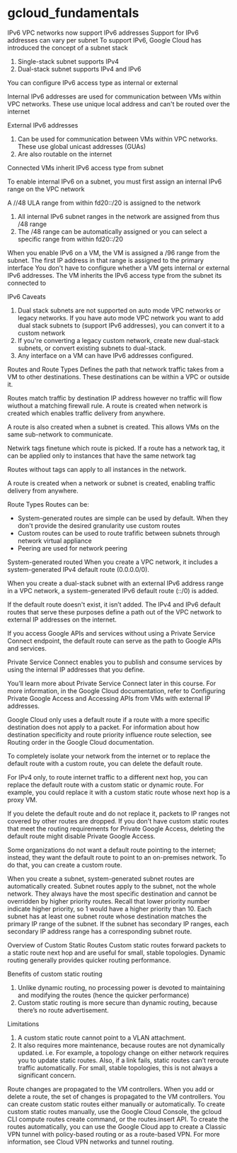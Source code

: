 # gcloud_fundamentals

IPv6
VPC networks now support IPv6 addresses
Support for IPv6 addresses can vary per subnet
To support IPv6, Google Cloud has introduced the concept of a subnet stack
1. Single-stack subnet supports IPv4
2. Dual-stack subnet supports IPv4 and IPv6

You can configure IPv6 access type as internal or external

Internal IPv6 addresses are used for communication between VMs within VPC networks. These use unique local address and can't be routed over the internet

External IPv6 addresses
1. Can be used for communication between VMs within VPC networks. These use global unicast addresses (GUAs)
2. Are also routable on the internet

Connected VMs inherit IPv6 access type from subnet

To enable internal IPv6 on a subnet, you must first assign an internal IPv6 range on the VPC network

A //48 ULA range from within fd20::/20 is assigned to the network
1. All internal IPv6 subnet ranges in the network are assigned from thus /48 range
2. The /48 range can be automatically assigned or you can select a specific range from within fd20::/20

When you enable IPv6 on a VM, the VM is assigned a /96 range from the subnet. The first IP address in that range is assigned to the primary interface
You don't have to configure whether a VM gets internal or external IPv6 addresses. The VM inherits the IPv6 access type from the subnet its connected to

IPv6 Caveats
1. Dual stack subnets are not supported on auto mode VPC networks or legacy networks. If you have auto mode VPC network you want to add dual stack subnets to (support IPv6 addresses), you can convert it to a custom network
2. If you're converting a legacy custom network, create new dual-stack subnets, or convert existing subnets to dual-stack.
3. Any interface on a VM can have IPv6 addresses configured.


Routes and Route Types
Defines the path that network traffic takes from a VM to other destinations. These destinations can be within a VPC or outside it.

Routes match traffic by destination IP address however no traffic will flow wiuthout a matching firewall rule. A route is created when network is created which enables traffic delivery from anywhere.

A route is also created when a subnet is created. This allows VMs on the same sub-network to communicate.

Netwirk tags finetune which route is picked. If a route has a network tag, it can be applied only to instances that have the same network tag

Routes without tags can apply to all instances in the network.

A route is created when a network or subnet is created, enabling traffic delivery from anywhere.

Route Types
Routes can be:
* System-generated routes are simple can be used by default. When they don't provide the desired granularity use custom routes
* Custom routes can be used to route trafific between subnets through network virtual appliance
* Peering are used for network peering


System-generated routed
When you create a VPC network, it includes a system-generated IPv4 default route (0.0.0.0/0).

When you create a dual-stack subnet with an external IPv6 address range in a VPC network, a system-generated IPv6 default route (::/0) is added.

If the default route doesn't exist, it isn’t added.
The IPv4 and IPv6 default routes that serve these purposes define a path out of the VPC network to external IP addresses on the internet.

If you access Google APIs and services without using a Private Service Connect endpoint, the default route can serve as the path to Google APIs and services.

Private Service Connect enables you to publish and consume services by using the internal IP addresses that you define.

You’ll learn more about Private Service Connect later in this course. For more information, in the Google Cloud documentation, refer to Configuring Private Google Access and Accessing APIs from VMs with external IP addresses.

Google Cloud only uses a default route if a route with a more specific destination does not apply to a packet. For information about how destination specificity and route priority influence route selection, see Routing order in the Google Cloud documentation.

To completely isolate your network from the internet or to replace the default route with a custom route, you can delete the default route.

For IPv4 only, to route internet traffic to a different next hop, you can replace the default route with a custom static or dynamic route. For example, you could replace it with a custom static route whose next hop is a proxy VM.

If you delete the default route and do not replace it, packets to IP ranges not covered by other routes are dropped. If you don't have custom static routes that meet the routing requirements for Private Google Access, deleting the default route might disable Private Google Access.

Some organizations do not want a default route pointing to the internet; instead, they want the default route to point to an on-premises network. To do that, you can create a custom route.

When you create a subnet, system-generated subnet routes are automatically created. Subnet routes apply to the subnet, not the whole network. They always have the most specific destination and cannot be overridden by higher priority routes. Recall that lower priority number indicate higher priority, so 1 would have a higher priority than 10. Each subnet has at least one subnet route whose destination matches the primary IP range of the subnet. If the subnet has secondary IP ranges, each secondary IP address range has a corresponding subnet route.

Overview of Custom Static Routes
Custom static routes forward packets to a static route next hop and are useful for small, stable topologies. Dynamic routing generally provides quicker routing performance.

Benefits of custom static routing
1. Unlike dynamic routing, no processing power is devoted to maintaining and modifying the routes (hence the quicker performance)
2. Custom static routing is more secure than dynamic routing, because there’s no route advertisement.

Limitations
1. A custom static route cannot point to a VLAN attachment.
2. It also requires more maintenance, because routes are not dynamically updated. i.e. For example, a topology change on either network requires you to update static routes. Also, if a link fails, static routes can’t reroute traffic automatically. For small, stable topologies, this is not always a significant concern.

Route changes are propagated to the VM controllers. When you add or delete a route, the set of changes is propagated to the VM controllers.
You can create custom static routes either manually or automatically.
To create custom static routes manually, use the Google Cloud Console, the gcloud CLI compute routes create command, or the routes.insert API.
To create the routes automatically, you can use the Google Cloud app to create a Classic VPN tunnel with policy-based routing or as a route-based VPN.
For more information, see Cloud VPN networks and tunnel routing.

